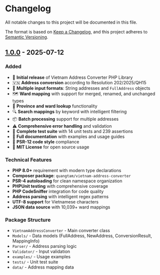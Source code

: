 # Changelog

All notable changes to this project will be documented in this file.

The format is based on [Keep a Changelog](https://keepachangelog.com/en/1.0.0/),
and this project adheres to [Semantic Versioning](https://semver.org/spec/v2.0.0.html).

## [1.0.0] - 2025-07-12

### Added
- 🎉 **Initial release** of Vietnam Address Converter PHP Library
- 🇻🇳 **Address conversion** according to Resolution 202/2025/QH15
- 📝 **Multiple input formats**: String addresses and `FullAddress` objects
- 🗺️ **Ward mapping** with support for merged, renamed, and unchanged types
- 🏢 **Province and ward lookup** functionality
- 🔍 **Search mappings** by keyword with intelligent filtering
- 📦 **Batch processing** support for multiple addresses
- ⚠️ **Comprehensive error handling** and validation
- 🧪 **Complete test suite** with 14 unit tests and 239 assertions
- 📖 **Full documentation** with examples and usage guides
- 🎯 **PSR-12 code style** compliance
- 📄 **MIT License** for open source usage

### Technical Features
- **PHP 8.0+** requirement with modern type declarations
- **Composer package**: `quangtam/vietnam-address-converter`
- **PSR-4 autoloading** for clean namespace organization
- **PHPUnit testing** with comprehensive coverage
- **PHP CodeSniffer** integration for code quality
- **Address parsing** with intelligent regex patterns
- **UTF-8 support** for Vietnamese characters
- **JSON data source** with 10,039+ ward mappings

### Package Structure
- `VietnamAddressConverter` - Main converter class
- `Models/` - Data models (FullAddress, NewAddress, ConversionResult, MappingInfo)
- `Parser/` - Address parsing logic
- `Validator/` - Input validation
- `examples/` - Usage examples
- `tests/` - Unit test suite
- `data/` - Address mapping data

[1.0.0]: https://github.com/quangtam/vietnam-address-converter-php/releases/tag/v1.0.0